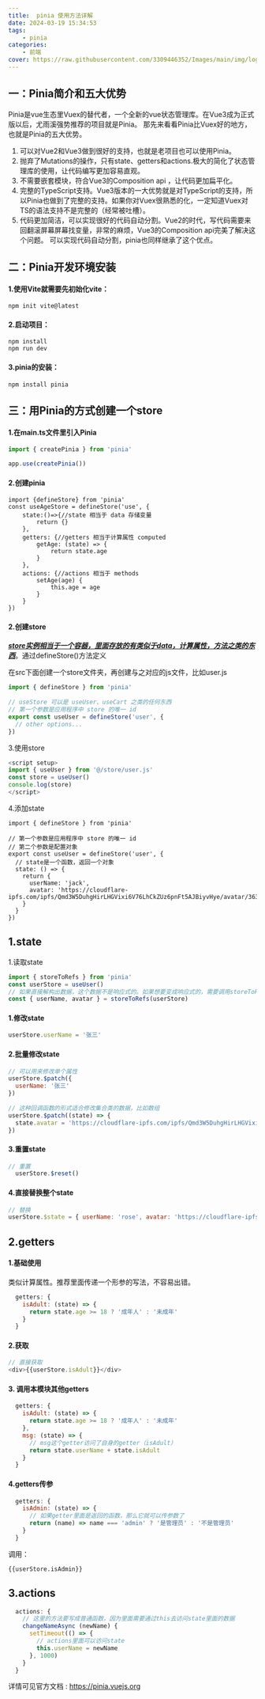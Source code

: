 ```yaml
---
title:  pinia 使用方法详解
date: 2024-03-19 15:34:53
tags:
    - pinia
categories:
    - 前端
cover: https://raw.githubusercontent.com/3309446352/Images/main/img/logo.svg
---
```


## 一：Pinia简介和五大优势

Pinia是vue生态里Vuex的替代者，一个全新的vue状态管理库。在Vue3成为正式版以后，尤雨溪强势推荐的项目就是Pinia。
那先来看看Pinia比Vuex好的地方，也就是Pinia的五大优势。

1. 可以对Vue2和Vue3做到很好的支持，也就是老项目也可以使用Pinia。
2. 抛弃了Mutations的操作，只有state、getters和actions.极大的简化了状态管理库的使用，让代码编写更加容易直观。
3. 不需要嵌套模块，符合Vue3的Composition api ，让代码更加扁平化。
4. 完整的TypeScript支持。Vue3版本的一大优势就是对TypeScript的支持，所以Pinia也做到了完整的支持。如果你对Vuex很熟悉的化，一定知道Vuex对TS的语法支持不是完整的（经常被吐槽）。
5. 代码更加简洁，可以实现很好的代码自动分割。Vue2的时代，写代码需要来回翻滚屏幕屏幕找变量，非常的麻烦，Vue3的Composition api完美了解决这个问题。 可以实现代码自动分割，pinia也同样继承了这个优点。
   

## 二：Pinia开发环境安装

####  1.使用Vite就需要先初始化vite： 

```shell
npm init vite@latest

```

####  2.启动项目： 

```shell
npm install
npm run dev

```

####  3.pinia的安装： 

```shell
npm install pinia

```

## 三：用Pinia的方式创建一个store

####  1.在main.ts文件里引入Pinia 

```js
import { createPinia } from 'pinia'

app.use(createPinia())
```

#### **2.创建pinia**

```
import {defineStore} from 'pinia'
const useAgeStore = defineStore('use', {
    state:()=>{//state 相当于 data 存储变量
        return {}
    },
    getters: {//getters 相当于计算属性 computed
        getAge: (state) => {
            return state.age
        }
    },
    actions: {//actions 相当于 methods
        setAge(age) {
            this.age = age
        }
    }
}) 
```



#### 2.创建store

**<u>*store实例相当于一个容器，里面存放的有类似于data，计算属性，方法之类的东西</u>***。通过defineStore()方法定义

在src下面创建一个store文件夹，再创建与之对应的js文件，比如user.js

```js
import { defineStore } from 'pinia'
​
// useStore 可以是 useUser、useCart 之类的任何东西
// 第一个参数是应用程序中 store 的唯一 id
export const useUser = defineStore('user', {
  // other options...
})
```

3.使用store

```javascript
<script setup>
import { useUser } from '@/store/user.js'
const store = useUser()
console.log(store)
</script>
```

 4.添加state 

```
import { defineStore } from 'pinia'
​
// 第一个参数是应用程序中 store 的唯一 id
// 第二个参数是配置对象
export const useUser = defineStore('user', {
  // state是一个函数，返回一个对象
  state: () => {
    return {
      userName: 'jack',
      avatar: 'https://cloudflare-ipfs.com/ipfs/Qmd3W5DuhgHirLHGVixi6V76LhCkZUz6pnFt5AJBiyvHye/avatar/363.jpg'
    }
  }
})
```

## 1.state

1.读取state

```js
import { storeToRefs } from 'pinia'
const userStore = useUser()
// 如果直接解构出数据，这个数据不是响应式的。如果想要变成响应式的，需要调用storeToRefs方法
const { userName, avatar } = storeToRefs(userStore)
```

####  1.修改state 

```js
userStore.userName = '张三'
```

####  2.批量修改state 

```js
// 可以用来修改单个属性
userStore.$patch({
  userName: '张三'
})
    
// 这种回调函数的形式适合修改集合类的数据，比如数组
userStore.$patch((state) => {
  state.avatar = 'https://cloudflare-ipfs.com/ipfs/Qmd3W5DuhgHirLHGVixi6V76LhCkZUz6pnFt5AJBiyvHye/avatar/596.jpg'
})
```

####  3.重置state 

```js
// 重置
  userStore.$reset()
```

#### 4.直接替换整个state 

```js
// 替换
userStore.$state = { userName: 'rose', avatar: 'https://cloudflare-ipfs.com/ipfs/Qmd3W5DuhgHirLHGVixi6V76LhCkZUz6pnFt5AJBiyvHye/avatar/854.jpg' }
```



## 2.getters

#### 1.基础使用

类似计算属性。推荐里面传递一个形参的写法，不容易出错。

```js
  getters: {
    isAdult: (state) => {
      return state.age >= 18 ? '成年人' : '未成年'
    }
  }
```

####  2.获取 

```js
// 直接获取
<div>{{userStore.isAdult}}</div>
```

#### 3. 调用本模块其他getters 

```js
  getters: {
    isAdult: (state) => {
      return state.age >= 18 ? '成年人' : '未成年'
    },
    msg: (state) => {
      // msg这个getter访问了自身的getter（isAdult）
      return state.userName + state.isAdult
    }
  }
```

#### 4.getters传参 

```js
  getters: {
    isAdmin: (state) => {
      // 如果getter里面是返回的函数，那么它就可以传参数了
      return (name) => name === 'admin' ? '是管理员' : '不是管理员'
    }
  }
```

 调用： 

```vue
{{userStore.isAdmin}}
```

## 3.actions

```js
  actions: {
    // 这里的方法要写成普通函数，因为里面需要通过this去访问state里面的数据
    changeNameAsync (newName) {
      setTimeout(() => {
        // actions里面可以访问state
        this.userName = newName
      }, 1000)
    }
  }
```

详情可见官方文档 :  https://pinia.vuejs.org